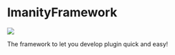 # ImanityFramework

[![](https://jitpack.io/v/Imanity-Software/ImanityFramework.svg)](https://jitpack.io/#Imanity-Software/ImanityFramework)

The framework to let you develop plugin quick and easy!
